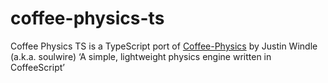 # coffee-physics-ts
Coffee Physics TS is a TypeScript port of [Coffee-Physics](https://github.com/soulwire/Coffee-Physics/) by Justin Windle (a.k.a. soulwire) ‘A simple, lightweight physics engine written in CoffeeScript’
